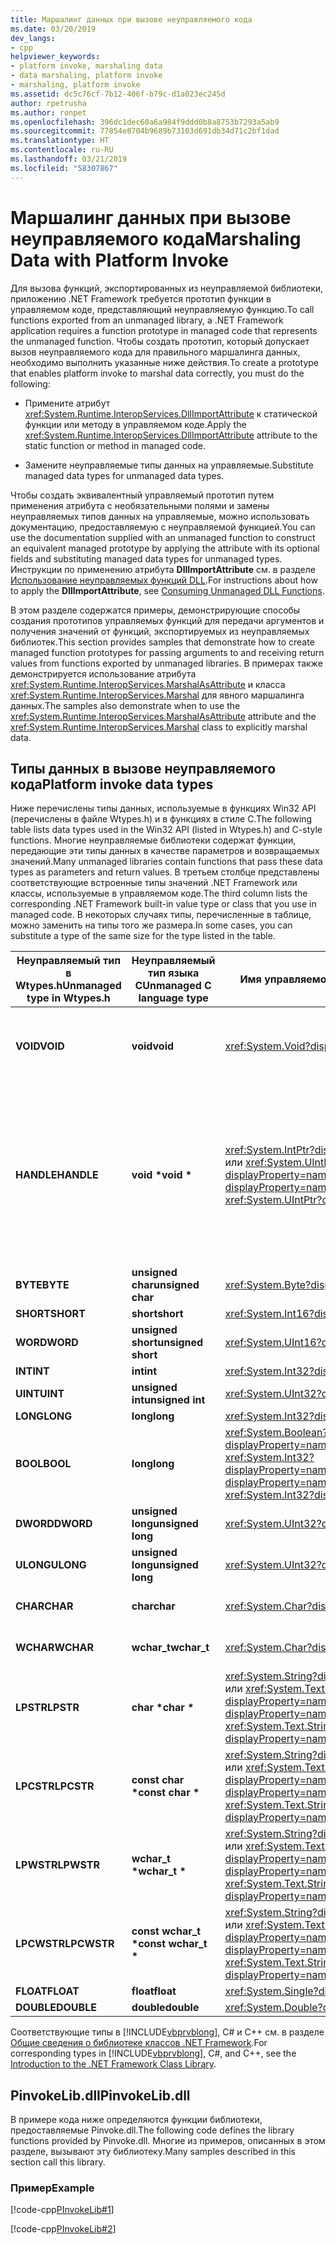 ```yaml
---
title: Маршалинг данных при вызове неуправляемого кода
ms.date: 03/20/2019
dev_langs:
- cpp
helpviewer_keywords:
- platform invoke, marshaling data
- data marshaling, platform invoke
- marshaling, platform invoke
ms.assetid: dc5c76cf-7b12-406f-b79c-d1a023ec245d
author: rpetrusha
ms.author: ronpet
ms.openlocfilehash: 396dc1dec60a6a984f9ddd0b8a8753b7293a5ab9
ms.sourcegitcommit: 77854e8704b9689b73103d691db34d71c2bf1dad
ms.translationtype: HT
ms.contentlocale: ru-RU
ms.lasthandoff: 03/21/2019
ms.locfileid: "58307867"
---
```

# <a name="marshaling-data-with-platform-invoke"></a><span data-ttu-id="b58a7-102">Маршалинг данных при вызове неуправляемого кода</span><span class="sxs-lookup"><span data-stu-id="b58a7-102">Marshaling Data with Platform Invoke</span></span>

<span data-ttu-id="b58a7-103">Для вызова функций, экспортированных из неуправляемой библиотеки, приложению .NET Framework требуется прототип функции в управляемом коде, представляющий неуправляемую функцию.</span><span class="sxs-lookup"><span data-stu-id="b58a7-103">To call functions exported from an unmanaged library, a .NET Framework application requires a function prototype in managed code that represents the unmanaged function.</span></span> <span data-ttu-id="b58a7-104">Чтобы создать прототип, который допускает вызов неуправляемого кода для правильного маршалинга данных, необходимо выполнить указанные ниже действия.</span><span class="sxs-lookup"><span data-stu-id="b58a7-104">To create a prototype that enables platform invoke to marshal data correctly, you must do the following:</span></span>

- <span data-ttu-id="b58a7-105">Примените атрибут <xref:System.Runtime.InteropServices.DllImportAttribute> к статической функции или методу в управляемом коде.</span><span class="sxs-lookup"><span data-stu-id="b58a7-105">Apply the <xref:System.Runtime.InteropServices.DllImportAttribute> attribute to the static function or method in managed code.</span></span>

- <span data-ttu-id="b58a7-106">Замените неуправляемые типы данных на управляемые.</span><span class="sxs-lookup"><span data-stu-id="b58a7-106">Substitute managed data types for unmanaged data types.</span></span>

<span data-ttu-id="b58a7-107">Чтобы создать эквивалентный управляемый прототип путем применения атрибута с необязательными полями и замены неуправляемых типов данных на управляемые, можно использовать документацию, предоставляемую с неуправляемой функцией.</span><span class="sxs-lookup"><span data-stu-id="b58a7-107">You can use the documentation supplied with an unmanaged function to construct an equivalent managed prototype by applying the attribute with its optional fields and substituting managed data types for unmanaged types.</span></span> <span data-ttu-id="b58a7-108">Инструкции по применению атрибута **DllImportAttribute** см. в разделе [Использование неуправляемых функций DLL](../../../docs/framework/interop/consuming-unmanaged-dll-functions.md).</span><span class="sxs-lookup"><span data-stu-id="b58a7-108">For instructions about how to apply the **DllImportAttribute**, see [Consuming Unmanaged DLL Functions](../../../docs/framework/interop/consuming-unmanaged-dll-functions.md).</span></span>

<span data-ttu-id="b58a7-109">В этом разделе содержатся примеры, демонстрирующие способы создания прототипов управляемых функций для передачи аргументов и получения значений от функций, экспортируемых из неуправляемых библиотек.</span><span class="sxs-lookup"><span data-stu-id="b58a7-109">This section provides samples that demonstrate how to create managed function prototypes for passing arguments to and receiving return values from functions exported by unmanaged libraries.</span></span> <span data-ttu-id="b58a7-110">В примерах также демонстрируется использование атрибута <xref:System.Runtime.InteropServices.MarshalAsAttribute> и класса <xref:System.Runtime.InteropServices.Marshal> для явного маршалинга данных.</span><span class="sxs-lookup"><span data-stu-id="b58a7-110">The samples also demonstrate when to use the <xref:System.Runtime.InteropServices.MarshalAsAttribute> attribute and the <xref:System.Runtime.InteropServices.Marshal> class to explicitly marshal data.</span></span>

## <a name="platform-invoke-data-types"></a><span data-ttu-id="b58a7-111">Типы данных в вызове неуправляемого кода</span><span class="sxs-lookup"><span data-stu-id="b58a7-111">Platform invoke data types</span></span>

<span data-ttu-id="b58a7-112">Ниже перечислены типы данных, используемые в функциях Win32 API (перечислены в файле Wtypes.h) и в функциях в стиле C.</span><span class="sxs-lookup"><span data-stu-id="b58a7-112">The following table lists data types used in the Win32 API (listed in Wtypes.h) and C-style functions.</span></span> <span data-ttu-id="b58a7-113">Многие неуправляемые библиотеки содержат функции, передающие эти типы данных в качестве параметров и возвращаемых значений.</span><span class="sxs-lookup"><span data-stu-id="b58a7-113">Many unmanaged libraries contain functions that pass these data types as parameters and return values.</span></span> <span data-ttu-id="b58a7-114">В третьем столбце представлены соответствующие встроенные типы значений .NET Framework или классы, используемые в управляемом коде.</span><span class="sxs-lookup"><span data-stu-id="b58a7-114">The third column lists the corresponding .NET Framework built-in value type or class that you use in managed code.</span></span> <span data-ttu-id="b58a7-115">В некоторых случаях типы, перечисленные в таблице, можно заменить на типы того же размера.</span><span class="sxs-lookup"><span data-stu-id="b58a7-115">In some cases, you can substitute a type of the same size for the type listed in the table.</span></span>

|<span data-ttu-id="b58a7-116">Неуправляемый тип в Wtypes.h</span><span class="sxs-lookup"><span data-stu-id="b58a7-116">Unmanaged type in Wtypes.h</span></span>|<span data-ttu-id="b58a7-117">Неуправляемый тип языка C</span><span class="sxs-lookup"><span data-stu-id="b58a7-117">Unmanaged C language type</span></span>|<span data-ttu-id="b58a7-118">Имя управляемого типа</span><span class="sxs-lookup"><span data-stu-id="b58a7-118">Managed type name</span></span>|<span data-ttu-id="b58a7-119">Описание</span><span class="sxs-lookup"><span data-stu-id="b58a7-119">Description</span></span>|
|--------------------------------|-------------------------------|------------------------|-----------------|
|<span data-ttu-id="b58a7-120">**VOID**</span><span class="sxs-lookup"><span data-stu-id="b58a7-120">**VOID**</span></span>|<span data-ttu-id="b58a7-121">**void**</span><span class="sxs-lookup"><span data-stu-id="b58a7-121">**void**</span></span>|<xref:System.Void?displayProperty=nameWithType>|<span data-ttu-id="b58a7-122">Применяется к функции, которая не возвращает значение.</span><span class="sxs-lookup"><span data-stu-id="b58a7-122">Applied to a function that does not return a value.</span></span>|
|<span data-ttu-id="b58a7-123">**HANDLE**</span><span class="sxs-lookup"><span data-stu-id="b58a7-123">**HANDLE**</span></span>|<span data-ttu-id="b58a7-124">**void \***</span><span class="sxs-lookup"><span data-stu-id="b58a7-124">**void \***</span></span>|<span data-ttu-id="b58a7-125"><xref:System.IntPtr?displayProperty=nameWithType> или <xref:System.UIntPtr?displayProperty=nameWithType></span><span class="sxs-lookup"><span data-stu-id="b58a7-125"><xref:System.IntPtr?displayProperty=nameWithType> or <xref:System.UIntPtr?displayProperty=nameWithType></span></span>|<span data-ttu-id="b58a7-126">32 бита в 32-разрядных операционных системах Windows, 64 бита в 64-разрядных операционных системах Windows.</span><span class="sxs-lookup"><span data-stu-id="b58a7-126">32 bits on 32-bit Windows operating systems, 64 bits on 64-bit Windows operating systems.</span></span>|
|<span data-ttu-id="b58a7-127">**BYTE**</span><span class="sxs-lookup"><span data-stu-id="b58a7-127">**BYTE**</span></span>|<span data-ttu-id="b58a7-128">**unsigned char**</span><span class="sxs-lookup"><span data-stu-id="b58a7-128">**unsigned char**</span></span>|<xref:System.Byte?displayProperty=nameWithType>|<span data-ttu-id="b58a7-129">8 бит</span><span class="sxs-lookup"><span data-stu-id="b58a7-129">8 bits</span></span>|
|<span data-ttu-id="b58a7-130">**SHORT**</span><span class="sxs-lookup"><span data-stu-id="b58a7-130">**SHORT**</span></span>|<span data-ttu-id="b58a7-131">**short**</span><span class="sxs-lookup"><span data-stu-id="b58a7-131">**short**</span></span>|<xref:System.Int16?displayProperty=nameWithType>|<span data-ttu-id="b58a7-132">16 бит</span><span class="sxs-lookup"><span data-stu-id="b58a7-132">16 bits</span></span>|
|<span data-ttu-id="b58a7-133">**WORD**</span><span class="sxs-lookup"><span data-stu-id="b58a7-133">**WORD**</span></span>|<span data-ttu-id="b58a7-134">**unsigned short**</span><span class="sxs-lookup"><span data-stu-id="b58a7-134">**unsigned short**</span></span>|<xref:System.UInt16?displayProperty=nameWithType>|<span data-ttu-id="b58a7-135">16 бит</span><span class="sxs-lookup"><span data-stu-id="b58a7-135">16 bits</span></span>|
|<span data-ttu-id="b58a7-136">**INT**</span><span class="sxs-lookup"><span data-stu-id="b58a7-136">**INT**</span></span>|<span data-ttu-id="b58a7-137">**int**</span><span class="sxs-lookup"><span data-stu-id="b58a7-137">**int**</span></span>|<xref:System.Int32?displayProperty=nameWithType>|<span data-ttu-id="b58a7-138">32 бита</span><span class="sxs-lookup"><span data-stu-id="b58a7-138">32 bits</span></span>|
|<span data-ttu-id="b58a7-139">**UINT**</span><span class="sxs-lookup"><span data-stu-id="b58a7-139">**UINT**</span></span>|<span data-ttu-id="b58a7-140">**unsigned int**</span><span class="sxs-lookup"><span data-stu-id="b58a7-140">**unsigned int**</span></span>|<xref:System.UInt32?displayProperty=nameWithType>|<span data-ttu-id="b58a7-141">32 бита</span><span class="sxs-lookup"><span data-stu-id="b58a7-141">32 bits</span></span>|
|<span data-ttu-id="b58a7-142">**LONG**</span><span class="sxs-lookup"><span data-stu-id="b58a7-142">**LONG**</span></span>|<span data-ttu-id="b58a7-143">**long**</span><span class="sxs-lookup"><span data-stu-id="b58a7-143">**long**</span></span>|<xref:System.Int32?displayProperty=nameWithType>|<span data-ttu-id="b58a7-144">32 бита</span><span class="sxs-lookup"><span data-stu-id="b58a7-144">32 bits</span></span>|
|<span data-ttu-id="b58a7-145">**BOOL**</span><span class="sxs-lookup"><span data-stu-id="b58a7-145">**BOOL**</span></span>|<span data-ttu-id="b58a7-146">**long**</span><span class="sxs-lookup"><span data-stu-id="b58a7-146">**long**</span></span>|<span data-ttu-id="b58a7-147"><xref:System.Boolean?displayProperty=nameWithType> или <xref:System.Int32?displayProperty=nameWithType></span><span class="sxs-lookup"><span data-stu-id="b58a7-147"><xref:System.Boolean?displayProperty=nameWithType> or <xref:System.Int32?displayProperty=nameWithType></span></span>|<span data-ttu-id="b58a7-148">32 бита</span><span class="sxs-lookup"><span data-stu-id="b58a7-148">32 bits</span></span>|
|<span data-ttu-id="b58a7-149">**DWORD**</span><span class="sxs-lookup"><span data-stu-id="b58a7-149">**DWORD**</span></span>|<span data-ttu-id="b58a7-150">**unsigned long**</span><span class="sxs-lookup"><span data-stu-id="b58a7-150">**unsigned long**</span></span>|<xref:System.UInt32?displayProperty=nameWithType>|<span data-ttu-id="b58a7-151">32 бита</span><span class="sxs-lookup"><span data-stu-id="b58a7-151">32 bits</span></span>|
|<span data-ttu-id="b58a7-152">**ULONG**</span><span class="sxs-lookup"><span data-stu-id="b58a7-152">**ULONG**</span></span>|<span data-ttu-id="b58a7-153">**unsigned long**</span><span class="sxs-lookup"><span data-stu-id="b58a7-153">**unsigned long**</span></span>|<xref:System.UInt32?displayProperty=nameWithType>|<span data-ttu-id="b58a7-154">32 бита</span><span class="sxs-lookup"><span data-stu-id="b58a7-154">32 bits</span></span>|
|<span data-ttu-id="b58a7-155">**CHAR**</span><span class="sxs-lookup"><span data-stu-id="b58a7-155">**CHAR**</span></span>|<span data-ttu-id="b58a7-156">**char**</span><span class="sxs-lookup"><span data-stu-id="b58a7-156">**char**</span></span>|<xref:System.Char?displayProperty=nameWithType>|<span data-ttu-id="b58a7-157">В кодировке ANSI.</span><span class="sxs-lookup"><span data-stu-id="b58a7-157">Decorate with ANSI.</span></span>|
|<span data-ttu-id="b58a7-158">**WCHAR**</span><span class="sxs-lookup"><span data-stu-id="b58a7-158">**WCHAR**</span></span>|<span data-ttu-id="b58a7-159">**wchar_t**</span><span class="sxs-lookup"><span data-stu-id="b58a7-159">**wchar_t**</span></span>|<xref:System.Char?displayProperty=nameWithType>|<span data-ttu-id="b58a7-160">В кодировке Юникод.</span><span class="sxs-lookup"><span data-stu-id="b58a7-160">Decorate with Unicode.</span></span>|
|<span data-ttu-id="b58a7-161">**LPSTR**</span><span class="sxs-lookup"><span data-stu-id="b58a7-161">**LPSTR**</span></span>|<span data-ttu-id="b58a7-162">**char &ast;**</span><span class="sxs-lookup"><span data-stu-id="b58a7-162">**char &ast;**</span></span>|<span data-ttu-id="b58a7-163"><xref:System.String?displayProperty=nameWithType> или <xref:System.Text.StringBuilder?displayProperty=nameWithType></span><span class="sxs-lookup"><span data-stu-id="b58a7-163"><xref:System.String?displayProperty=nameWithType> or <xref:System.Text.StringBuilder?displayProperty=nameWithType></span></span>|<span data-ttu-id="b58a7-164">В кодировке ANSI.</span><span class="sxs-lookup"><span data-stu-id="b58a7-164">Decorate with ANSI.</span></span>|
|<span data-ttu-id="b58a7-165">**LPCSTR**</span><span class="sxs-lookup"><span data-stu-id="b58a7-165">**LPCSTR**</span></span>|<span data-ttu-id="b58a7-166">**const char &ast;**</span><span class="sxs-lookup"><span data-stu-id="b58a7-166">**const char &ast;**</span></span>|<span data-ttu-id="b58a7-167"><xref:System.String?displayProperty=nameWithType> или <xref:System.Text.StringBuilder?displayProperty=nameWithType></span><span class="sxs-lookup"><span data-stu-id="b58a7-167"><xref:System.String?displayProperty=nameWithType> or <xref:System.Text.StringBuilder?displayProperty=nameWithType></span></span>|<span data-ttu-id="b58a7-168">В кодировке ANSI.</span><span class="sxs-lookup"><span data-stu-id="b58a7-168">Decorate with ANSI.</span></span>|
|<span data-ttu-id="b58a7-169">**LPWSTR**</span><span class="sxs-lookup"><span data-stu-id="b58a7-169">**LPWSTR**</span></span>|<span data-ttu-id="b58a7-170">**wchar_t &ast;**</span><span class="sxs-lookup"><span data-stu-id="b58a7-170">**wchar_t &ast;**</span></span>|<span data-ttu-id="b58a7-171"><xref:System.String?displayProperty=nameWithType> или <xref:System.Text.StringBuilder?displayProperty=nameWithType></span><span class="sxs-lookup"><span data-stu-id="b58a7-171"><xref:System.String?displayProperty=nameWithType> or <xref:System.Text.StringBuilder?displayProperty=nameWithType></span></span>|<span data-ttu-id="b58a7-172">В кодировке Юникод.</span><span class="sxs-lookup"><span data-stu-id="b58a7-172">Decorate with Unicode.</span></span>|
|<span data-ttu-id="b58a7-173">**LPCWSTR**</span><span class="sxs-lookup"><span data-stu-id="b58a7-173">**LPCWSTR**</span></span>|<span data-ttu-id="b58a7-174">**const wchar_t &ast;**</span><span class="sxs-lookup"><span data-stu-id="b58a7-174">**const wchar_t &ast;**</span></span>|<span data-ttu-id="b58a7-175"><xref:System.String?displayProperty=nameWithType> или <xref:System.Text.StringBuilder?displayProperty=nameWithType></span><span class="sxs-lookup"><span data-stu-id="b58a7-175"><xref:System.String?displayProperty=nameWithType> or <xref:System.Text.StringBuilder?displayProperty=nameWithType></span></span>|<span data-ttu-id="b58a7-176">В кодировке Юникод.</span><span class="sxs-lookup"><span data-stu-id="b58a7-176">Decorate with Unicode.</span></span>|
|<span data-ttu-id="b58a7-177">**FLOAT**</span><span class="sxs-lookup"><span data-stu-id="b58a7-177">**FLOAT**</span></span>|<span data-ttu-id="b58a7-178">**float**</span><span class="sxs-lookup"><span data-stu-id="b58a7-178">**float**</span></span>|<xref:System.Single?displayProperty=nameWithType>|<span data-ttu-id="b58a7-179">32 бита</span><span class="sxs-lookup"><span data-stu-id="b58a7-179">32 bits</span></span>|
|<span data-ttu-id="b58a7-180">**DOUBLE**</span><span class="sxs-lookup"><span data-stu-id="b58a7-180">**DOUBLE**</span></span>|<span data-ttu-id="b58a7-181">**double**</span><span class="sxs-lookup"><span data-stu-id="b58a7-181">**double**</span></span>|<xref:System.Double?displayProperty=nameWithType>|<span data-ttu-id="b58a7-182">64 бита</span><span class="sxs-lookup"><span data-stu-id="b58a7-182">64 bits</span></span>|

<span data-ttu-id="b58a7-183">Соответствующие типы в [!INCLUDE[vbprvblong](../../../includes/vbprvblong-md.md)], C# и C++ см. в разделе [Общие сведения о библиотеке классов .NET Framework](../../../docs/standard/class-library-overview.md).</span><span class="sxs-lookup"><span data-stu-id="b58a7-183">For corresponding types in [!INCLUDE[vbprvblong](../../../includes/vbprvblong-md.md)], C#, and C++, see the [Introduction to the .NET Framework Class Library](../../../docs/standard/class-library-overview.md).</span></span>

## <a name="pinvokelibdll"></a><span data-ttu-id="b58a7-184">PinvokeLib.dll</span><span class="sxs-lookup"><span data-stu-id="b58a7-184">PinvokeLib.dll</span></span>

<span data-ttu-id="b58a7-185">В примере кода ниже определяются функции библиотеки, предоставляемые Pinvoke.dll.</span><span class="sxs-lookup"><span data-stu-id="b58a7-185">The following code defines the library functions provided by Pinvoke.dll.</span></span> <span data-ttu-id="b58a7-186">Многие из примеров, описанных в этом разделе, вызывают эту библиотеку.</span><span class="sxs-lookup"><span data-stu-id="b58a7-186">Many samples described in this section call this library.</span></span>

### <a name="example"></a><span data-ttu-id="b58a7-187">Пример</span><span class="sxs-lookup"><span data-stu-id="b58a7-187">Example</span></span>

[!code-cpp[PInvokeLib#1](../../../samples/snippets/cpp/VS_Snippets_CLR/pinvokelib/cpp/pinvokelib.cpp#1)]

[!code-cpp[PInvokeLib#2](../../../samples/snippets/cpp/VS_Snippets_CLR/pinvokelib/cpp/pinvokelib.h#2)]

